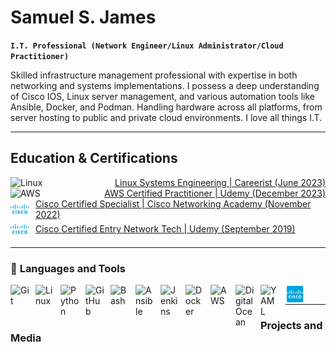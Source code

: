 # Samuel S. James

**`I.T. Professional (Network Engineer/Linux Administrator/Cloud Practitioner)`**

Skilled infrastructure management professional with expertise in both networking and systems implementations. I possess a deep understanding of Cisco IOS, Linux server management, and various automation tools like Ansible, Docker, and Podman. Handling hardware across all platforms, from server hosting to public and private cloud environments. I love all things I.T.

---

## Education & Certifications
<div style="display: flex; align-items: center;">
  <div style="flex-grow: 1;">
    <img alt="Linux" width="30px" src="https://cdn.jsdelivr.net/gh/devicons/devicon/icons/linux/linux-original.svg" />
  </div>
  <a href="assets/linux_cert.png">Linux Systems Engineering | Careerist (June 2023)</a>
</div>

<div style="display: flex; align-items: center;">
  <div style="flex-grow: 1;">
    <img alt="AWS" width="30px" src="https://cdn.jsdelivr.net/gh/devicons/devicon/icons/amazonwebservices/amazonwebservices-original-wordmark.svg" />
  </div>
  <a href="assets/aws_cert.png">AWS Certified Practitioner | Udemy (December 2023)</a>
</div>


<div style="display: flex; align-items: center;">
  <img align="left" alt="Cisco" width="30px" style="margin-right: 10px;" src="assets/cisco.png" />
  <a href="assets/cisco_cert.png">Cisco Certified Specialist | Cisco Networking Academy (November 2022)</a>
</div>

<div style="display: flex; align-items: center;">
  <img align="left" alt="Cisco" width="30px" style="margin-right: 10px;" src="assets/cisco.png" />
  <a href="assets/cisco_cert.png">Cisco Certified Entry Network Tech | Udemy (September 2019)</a>
</div>

<hr>

### 🧰 **Languages and Tools**

<img align="left" alt="Git" width="30px" style="padding-right:10px;" src="https://cdn.jsdelivr.net/gh/devicons/devicon/icons/git/git-original.svg" />
<img align="left" alt="Linux" width="30px" style="padding-right:10px;" src="https://cdn.jsdelivr.net/gh/devicons/devicon/icons/linux/linux-original.svg" />
<img align="left" alt="Python" width="30px" style="padding-right:10px;" src="https://cdn.jsdelivr.net/gh/devicons/devicon/icons/python/python-plain.svg" />
<img align="left" alt="GitHub" width="30px" style="padding-right:10px;" src="https://cdn.jsdelivr.net/gh/devicons/devicon/icons/github/github-original.svg" />
<img align="left" alt="Bash" width="30px" style="padding-right:10px;" src="https://cdn.jsdelivr.net/gh/devicons/devicon/icons/bash/bash-original.svg" />
<img align="left" alt="Ansible" width="30px" style="padding-right:10px;" src="https://cdn.jsdelivr.net/gh/devicons/devicon/icons/ansible/ansible-original.svg" />
<img align="left" alt="Jenkins" width="30px" style="padding-right:10px;" src="https://cdn.jsdelivr.net/gh/devicons/devicon/icons/jenkins/jenkins-original.svg" />
<img align="left" alt="Docker" width="30px" style="padding-right:10px;" src="https://cdn.jsdelivr.net/gh/devicons/devicon/icons/docker/docker-original.svg" />
<img align="left" alt="AWS" width="30px" style="padding-right:10px;" src="https://cdn.jsdelivr.net/gh/devicons/devicon/icons/amazonwebservices/amazonwebservices-original-wordmark.svg" />
<img align="left" alt="DigitalOcean" width="30px" style="padding-right:10px;" src="https://cdn.jsdelivr.net/gh/devicons/devicon/icons/digitalocean/digitalocean-original-wordmark.svg" />
<img align="left" alt="YAML" width="30px" style="padding-right:10px;" src="https://cdn.jsdelivr.net/gh/devicons/devicon@latest/icons/yaml/yaml-original.svg" />
<img align="left" alt="Cisco" width="30px" style="padding-right:10px;" src="assets/cisco_icon.png" />

<br />

<hr>

### Projects and Media
